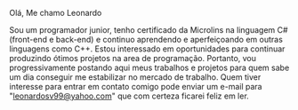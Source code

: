 Olá, Me chamo Leonardo

  Sou um programador junior, tenho certificado da Microlins na linguagem C# (front-end e back-end) e continuo aprendendo e aperfeiçoando em outras linguagens como C++.
  Estou interessado em oportunidades para continuar produzindo ótimos projetos na area de programação. Portanto, vou progressivamente postando aqui meus trabalhos e projetos para quem sabe um dia conseguir me estabilizar no mercado de trabalho.
  Quem tiver interesse para entrar em contato comigo pode enviar um e-mail para "leonardosv99@yahoo.com" que com certeza ficarei feliz em ler.
